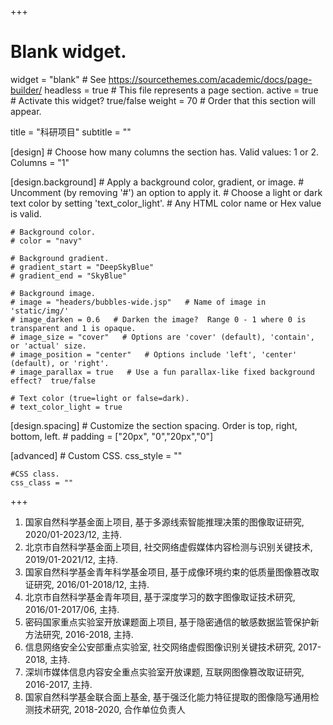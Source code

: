 +++
# Blank widget.
widget = "blank"  # See https://sourcethemes.com/academic/docs/page-builder/
headless = true  # This file represents a page section.
active = true  # Activate this widget? true/false
weight = 70  # Order that this section will appear.

title = "科研项目"
subtitle = ""

[design]
	# Choose how many columns the section has. Valid values: 1 or 2.
	Columns = "1"
	
[design.background]
	# Apply a background color, gradient, or image.
	# Uncomment (by removing '#') an option to apply it.
	# Choose a light or dark text color by setting 'text_color_light'.
	# Any HTML color name or Hex value is valid.
	
	# Background color.
	# color = "navy"
	
	# Background gradient.
	# gradient_start = "DeepSkyBlue"
	# gradient_end = "SkyBlue"
	
	# Background image.
	# image = "headers/bubbles-wide.jsp"   # Name of image in 'static/img/'
	# image_darken = 0.6   # Darken the image?  Range 0 - 1 where 0 is transparent and 1 is opaque.
	# image_size = "cover"   # Options are 'cover' (default), 'contain', or 'actual' size.
	# image_position = "center"   # Options include 'left', 'center' (default), or 'right'.
	# image_parallax = true   # Use a fun parallax-like fixed background effect?  true/false
	
	# Text color (true=light or false=dark).
	# text_color_light = true
	
[design.spacing]
	# Customize the section spacing. Order is top, right, bottom, left.
	# padding = ["20px", "0","20px","0"]

[advanced]
	# Custom CSS.
	css_style = ""
	
	#CSS class.
	css_class = ""

+++

1. 国家自然科学基金面上项目, 基于多源线索智能推理决策的图像取证研究, 2020/01-2023/12,  主持.
2. 北京市自然科学基金面上项目, 社交网络虚假媒体内容检测与识别关键技术, 2019/01-2021/12, 主持.
3. 国家自然科学基金青年科学基金项目, 基于成像环境约束的低质量图像篡改取证研究, 2016/01-2018/12, 主持.
4. 北京市自然科学基金青年项目, 基于深度学习的数字图像取证技术研究, 2016/01-2017/06, 主持.
5. 密码国家重点实验室开放课题面上项目, 基于隐密通信的敏感数据监管保护新方法研究, 2016-2018, 主持.
6. 信息网络安全公安部重点实验室, 社交网络虚假图像识别关键技术研究, 2017-2018, 主持.
7. 深圳市媒体信息内容安全重点实验室开放课题, 互联网图像篡改取证研究, 2016-2017, 主持.
8. 国家自然科学基金联合面上基金, 基于强泛化能力特征提取的图像隐写通用检测技术研究, 2018-2020, 合作单位负责人



